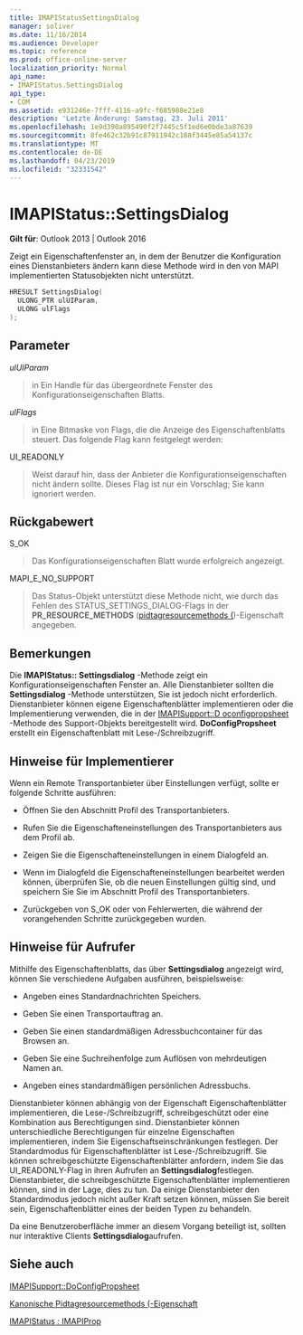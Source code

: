 ```yaml
---
title: IMAPIStatusSettingsDialog
manager: soliver
ms.date: 11/16/2014
ms.audience: Developer
ms.topic: reference
ms.prod: office-online-server
localization_priority: Normal
api_name:
- IMAPIStatus.SettingsDialog
api_type:
- COM
ms.assetid: e931246e-7fff-4116-a9fc-f685988e21e8
description: 'Letzte Änderung: Samstag, 23. Juli 2011'
ms.openlocfilehash: 1e9d390a895490f2f7445c5f1ed6e0bde3a87639
ms.sourcegitcommit: 8fe462c32b91c87911942c188f3445e85a54137c
ms.translationtype: MT
ms.contentlocale: de-DE
ms.lasthandoff: 04/23/2019
ms.locfileid: "32331542"
---
```

# <a name="imapistatussettingsdialog"></a>IMAPIStatus::SettingsDialog

  
  
**Gilt für**: Outlook 2013 | Outlook 2016 
  
Zeigt ein Eigenschaftenfenster an, in dem der Benutzer die Konfiguration eines Dienstanbieters ändern kann diese Methode wird in den von MAPI implementierten Statusobjekten nicht unterstützt.
  
```cpp
HRESULT SettingsDialog(
  ULONG_PTR ulUIParam,
  ULONG ulFlags
);
```

## <a name="parameters"></a>Parameter

 _ulUIParam_
  
> in Ein Handle für das übergeordnete Fenster des Konfigurationseigenschaften Blatts.
    
 _ulFlags_
  
> in Eine Bitmaske von Flags, die die Anzeige des Eigenschaftenblatts steuert. Das folgende Flag kann festgelegt werden:
    
UI_READONLY 
  
> Weist darauf hin, dass der Anbieter die Konfigurationseigenschaften nicht ändern sollte. Dieses Flag ist nur ein Vorschlag; Sie kann ignoriert werden.
    
## <a name="return-value"></a>Rückgabewert

S_OK 
  
> Das Konfigurationseigenschaften Blatt wurde erfolgreich angezeigt.
    
MAPI_E_NO_SUPPORT 
  
> Das Status-Objekt unterstützt diese Methode nicht, wie durch das Fehlen des STATUS_SETTINGS_DIALOG-Flags in der **PR_RESOURCE_METHODS** ([pidtagresourcemethods (](pidtagresourcemethods-canonical-property.md))-Eigenschaft angegeben.
    
## <a name="remarks"></a>Bemerkungen

Die **IMAPIStatus:: Settingsdialog** -Methode zeigt ein Konfigurationseigenschaften Fenster an. Alle Dienstanbieter sollten die **Settingsdialog** -Methode unterstützen, Sie ist jedoch nicht erforderlich. Dienstanbieter können eigene Eigenschaftenblätter implementieren oder die Implementierung verwenden, die in der [IMAPISupport::D oconfigpropsheet](imapisupport-doconfigpropsheet.md) -Methode des Support-Objekts bereitgestellt wird. **DoConfigPropsheet** erstellt ein Eigenschaftenblatt mit Lese-/Schreibzugriff. 
  
## <a name="notes-to-implementers"></a>Hinweise für Implementierer

Wenn ein Remote Transportanbieter über Einstellungen verfügt, sollte er folgende Schritte ausführen:
  
- Öffnen Sie den Abschnitt Profil des Transportanbieters.
    
- Rufen Sie die Eigenschafteneinstellungen des Transportanbieters aus dem Profil ab.
    
- Zeigen Sie die Eigenschafteneinstellungen in einem Dialogfeld an.
    
- Wenn im Dialogfeld die Eigenschafteneinstellungen bearbeitet werden können, überprüfen Sie, ob die neuen Einstellungen gültig sind, und speichern Sie Sie im Abschnitt Profil des Transportanbieters.
    
- Zurückgeben von S_OK oder von Fehlerwerten, die während der vorangehenden Schritte zurückgegeben wurden.
    
## <a name="notes-to-callers"></a>Hinweise für Aufrufer

Mithilfe des Eigenschaftenblatts, das über **Settingsdialog** angezeigt wird, können Sie verschiedene Aufgaben ausführen, beispielsweise: 
  
- Angeben eines Standardnachrichten Speichers.
    
- Geben Sie einen Transportauftrag an.
    
- Geben Sie einen standardmäßigen Adressbuchcontainer für das Browsen an.
    
- Geben Sie eine Suchreihenfolge zum Auflösen von mehrdeutigen Namen an.
    
- Angeben eines standardmäßigen persönlichen Adressbuchs.
    
Dienstanbieter können abhängig von der Eigenschaft Eigenschaftenblätter implementieren, die Lese-/Schreibzugriff, schreibgeschützt oder eine Kombination aus Berechtigungen sind. Dienstanbieter können unterschiedliche Berechtigungen für einzelne Eigenschaften implementieren, indem Sie Eigenschaftseinschränkungen festlegen. Der Standardmodus für Eigenschaftenblätter ist Lese-/Schreibzugriff. Sie können schreibgeschützte Eigenschaftenblätter anfordern, indem Sie das UI_READONLY-Flag in ihren Aufrufen an **Settingsdialog**festlegen. Dienstanbieter, die schreibgeschützte Eigenschaftenblätter implementieren können, sind in der Lage, dies zu tun. Da einige Dienstanbieter den Standardmodus jedoch nicht außer Kraft setzen können, müssen Sie bereit sein, Eigenschaftenblätter eines der beiden Typen zu behandeln. 
  
Da eine Benutzeroberfläche immer an diesem Vorgang beteiligt ist, sollten nur interaktive Clients **Settingsdialog**aufrufen.
  
## <a name="see-also"></a>Siehe auch



[IMAPISupport::DoConfigPropsheet](imapisupport-doconfigpropsheet.md)
  
[Kanonische Pidtagresourcemethods (-Eigenschaft](pidtagresourcemethods-canonical-property.md)
  
[IMAPIStatus : IMAPIProp](imapistatusimapiprop.md)

